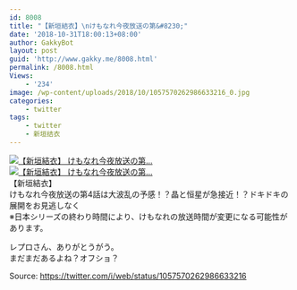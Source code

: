 ```yaml
---
id: 8008
title: "【新垣結衣】\nけもなれ今夜放送の第&#8230;"
date: '2018-10-31T18:00:13+08:00'
author: GakkyBot
layout: post
guid: 'http://www.gakky.me/8008.html'
permalink: /8008.html
Views:
    - '234'
image: /wp-content/uploads/2018/10/1057570262986633216_0.jpg
categories:
    - twitter
tags:
    - twitter
    - 新垣结衣
---
```


[![【新垣結衣】
けもなれ今夜放送の第...](http://www.yui-aragaki.org/wp-content/uploads/2018/10/1057570262986633216_0.jpg)](http://www.yui-aragaki.org/wp-content/uploads/2018/10/1057570262986633216_0.jpg)  
[![【新垣結衣】
けもなれ今夜放送の第...](http://www.yui-aragaki.org/wp-content/uploads/2018/10/1057570262986633216_1.jpg)](http://www.yui-aragaki.org/wp-content/uploads/2018/10/1057570262986633216_1.jpg)  
【新垣結衣】  
けもなれ今夜放送の第4話は大波乱の予感！？晶と恒星が急接近！？ドキドキの展開をお見逃しなく  
※日本シリーズの終わり時間により、けもなれの放送時間が変更になる可能性があります。

レプロさん、ありがとうがう。  
まだまだあるよね？オフショ？  
  
Source: <https://twitter.com/i/web/status/1057570262986633216>